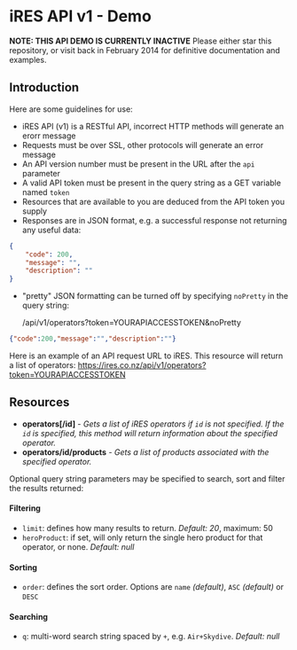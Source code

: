 # iRES API v1 - Demo

**NOTE: THIS API DEMO IS CURRENTLY INACTIVE**
Please either star this repository, or visit back in February 2014 for definitive documentation and examples.

## Introduction

Here are some guidelines for use:
- iRES API (v1) is a RESTful API, incorrect HTTP methods will generate an erorr message
- Requests must be over SSL, other protocols will generate an error message
- An API version number must be present in the URL after the `api` parameter
- A valid API token must be present in the query string as a GET variable named `token`
- Resources that are available to you are deduced from the API token you supply
- Responses are in JSON format, e.g. a successful response not returning any useful data:

```json
{
	"code": 200,
	"message": "",
	"description": ""
}
```
	
- "pretty" JSON formatting can be turned off by specifying `noPretty` in the query string:

    /api/v1/operators?token=YOURAPIACCESSTOKEN&noPretty

```json
{"code":200,"message":"","description":""}
```
	
Here is an example of an API request URL to iRES. This resource will return a list of operators:
    https://ires.co.nz/api/v1/operators?token=YOURAPIACCESSTOKEN

## Resources
- **operators[/id]** - *Gets a list of iRES operators if `id` is not specified. If the `id` is specified, this method will return information about the specified operator.*
- **operators/id/products** - *Gets a list of products associated with the specified operator.*

Optional query string parameters may be specified to search, sort and filter the results returned:

#### Filtering
- `limit`: defines how many results to return. *Default: 20*, maximum: 50
- `heroProduct`: if set, will only return the single hero product for that operator, or none. *Default: null*

#### Sorting
- `order`: defines the sort order. Options are `name` *(default)*, `ASC` *(default)* or `DESC`

#### Searching
- `q`: multi-word search string spaced by `+`, e.g. `Air+Skydive`. *Default: null*

